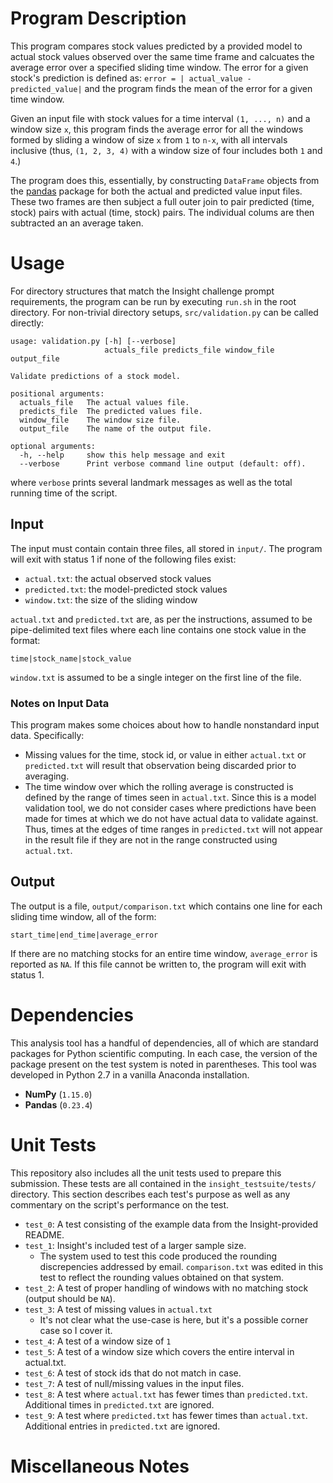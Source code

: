 # Program Description

This program compares stock values predicted by a provided model to actual stock values observed over the same time frame and calcuates the average error over a specified sliding time window. The error for a given stock's prediction is defined as: `error = | actual_value - predicted_value|` and the program finds the mean of the error for a given time window.

Given an input file with stock values for a time interval `(1, ..., n)` and a window size `x`, this program finds the average error for all the windows formed by sliding a window of size `x` from `1` to `n-x`, with all intervals inclusive (thus, `(1, 2, 3, 4)` with a window size of four includes both `1` and `4`.)

The program does this, essentially, by constructing `DataFrame` objects from the [pandas](https://pandas.pydata.org/) package for both the actual and predicted value input files. These two frames are then subject a full outer join to pair predicted (time, stock) pairs with actual (time, stock) pairs. The individual colums are then subtracted an an average taken.

# Usage

For directory structures that match the Insight challenge prompt requirements, the program can be run by executing `run.sh` in the root directory. For non-trivial directory setups, `src/validation.py` can be called directly:

```
usage: validation.py [-h] [--verbose]
                     actuals_file predicts_file window_file output_file

Validate predictions of a stock model.

positional arguments:
  actuals_file   The actual values file.
  predicts_file  The predicted values file.
  window_file    The window size file.
  output_file    The name of the output file.

optional arguments:
  -h, --help     show this help message and exit
  --verbose      Print verbose command line output (default: off).
```

where `verbose` prints several landmark messages as well as the total running time of the script.

## Input

The input must contain contain three files, all stored in `input/`. The program will exit with status 1 if none of the following files exist:

* `actual.txt`: the actual observed stock values
* `predicted.txt`: the model-predicted stock values
* `window.txt`: the size of the sliding window

`actual.txt` and `predicted.txt` are, as per the instructions, assumed to be pipe-delimited text files where each line contains one stock value in the format:

```
time|stock_name|stock_value
```

`window.txt` is assumed to be a single integer on the first line of the file.

### Notes on Input Data

This program makes some choices about how to handle nonstandard input data. Specifically:

* Missing values for the time, stock id, or value in either `actual.txt` or `predicted.txt` will result that observation being discarded prior to averaging.
* The time window over which the rolling average is constructed is defined by the range of times seen in `actual.txt`. Since this is a model validation tool, we do not consider cases where predictions have been made for times at which we do not have actual data to validate against. Thus, times at the edges of time ranges in `predicted.txt` will not appear in the result file if they are not in the range constructed using `actual.txt`.

## Output

The output is a file, `output/comparison.txt` which contains one line for each sliding time window, all of the form:

```
start_time|end_time|average_error
```

If there are no matching stocks for an entire time window, `average_error` is reported as `NA`. If this file cannot be written to, the program will exit with status 1.

# Dependencies

This analysis tool has a handful of dependencies, all of which are standard packages for Python scientific computing. In each case, the version of the package present on the test system is noted in parentheses. This tool was developed in Python 2.7 in a vanilla Anaconda installation.

* **NumPy** (`1.15.0`)
* **Pandas** (`0.23.4`)

# Unit Tests

This repository also includes all the unit tests used to prepare this submission. These tests are all contained in the `insight_testsuite/tests/` directory. This section describes each test's purpose as well as any commentary on the script's performance on the test.

* `test_0`: A test consisting of the example data from the Insight-provided README.
* `test_1`: Insight's included test of a larger sample size.
    * The system used to test this code produced the rounding discrepencies addressed by email. `comparison.txt` was edited in this test to reflect the rounding values obtained on that system.
* `test_2`: A test of proper handling of windows with no matching stock (output should be `NA`).
* `test_3`: A test of missing values in `actual.txt`
    * It's not clear what the use-case is here, but it's a possible corner case so I cover it.
* `test_4`: A test of a window size of `1`
* `test_5`: A test of a window size which covers the entire interval in actual.txt.
* `test_6`: A test of stock ids that do not match in case.
* `test_7`: A test of null/missing values in the input files.
* `test_8`: A test where `actual.txt` has fewer times than `predicted.txt`. Additional times in `predicted.txt` are ignored.
* `test_9`: A test where `predicted.txt` has fewer times than `actual.txt`. Additional entries in `predicted.txt` are ignored.


# Miscellaneous Notes